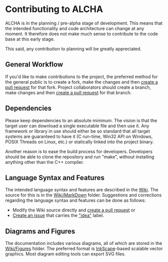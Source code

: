 # Contributing to ALCHA

ALCHA is in the planning / pre-alpha stage of development.  This means that the intended functionality and code architecture can change at any moment.  It therefore does not make much sense to contribute to the code base at this early stage.

This said, any contribution to planning will be greatly appreciated.

## General Workflow

If you'd like to make contributions to the project, the preferred method for the general public is to create a fork, make the changes and then [create a pull request](https://github.com/jpt13653903/ALCHA/pulls) for that fork.  Project collaborators should create a branch, make changes and then [create a pull request](https://github.com/jpt13653903/ALCHA/pulls) for that branch.

## Dependencies

Please keep dependencies to an absolute minimum.  The vision is that the target user can download a single executable file and then use it.  Any framework or library in use should either be so standard that all target systems are guaranteed to have it (C run-time, Win32 API on Windows, POSIX Threads on Linux, etc.) or statically linked into the project binary.

Another reason is to ease the build process for developers.  Developers should be able to clone the repository and run "make", without installing anything other than the C++ compiler.

## Language Syntax and Features

The intended language syntax and features are described in the [Wiki](https://sourceforge.net/p/alcha/wiki).  The source for this is in the [Wiki/MarkDown](https://github.com/jpt13653903/ALCHA/tree/master/Wiki/MarkDown) folder.  Suggestions and corrections regarding the language syntax and features can be done as follows:

- Modify the Wiki source directly and [create a pull request](https://github.com/jpt13653903/ALCHA/pulls) or
- [Create an issue](https://github.com/jpt13653903/ALCHA/issues) that carries the ["idea"](https://github.com/jpt13653903/ALCHA/labels/idea) label.

## Diagrams and Figures

The documentation includes various diagrams, all of which are stored in the [Wiki/Figures](https://github.com/jpt13653903/ALCHA/tree/master/Wiki/Figures) folder.  The preferred format is [InkScape](https://inkscape.org)-based scalable vector graphics.  Most diagram editing tools can export SVG files.



